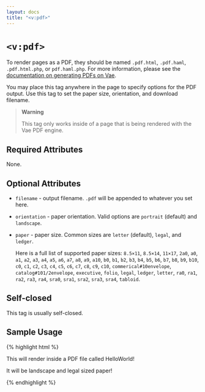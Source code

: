 ```yaml
---
layout: docs
title: "<v:pdf>"
---
```


# `<v:pdf>`

To render pages as a PDF, they should be named `.pdf.html`, `.pdf.haml`,
`.pdf.html.php`, or `pdf.haml.php`. For more information, please see the
[documentation on generating PDFs on Vae](/pdf/).

You may place this tag anywhere in the page to specify options for the
PDF output. Use this tag to set the paper size, orientation, and
download filename.

> **Warning**
>
> This tag only works inside of a page that is being rendered with the
> Vae PDF engine.

## Required Attributes

None.

## Optional Attributes

-   `filename` - output filename. `.pdf` will be appended to whatever
    you set here.

-   `orientation` - paper orientation. Valid options are
    `portrait` (default) and `landscape`.

-   `paper` - paper size. Common sizes are `letter` (default), `legal`,
    and `ledger`.

    Here is a full list of supported paper sizes: `8.5×11`, `8.5×14`,
    `11×17`, `2a0`, `a0`, `a1`, `a2`, `a3`, `a4`, `a5`, `a6`, `a7`,
    `a8`, `a9`, `a10`, `b0`, `b1`, `b2`, `b3`, `b4`, `b5`, `b6`, `b7`,
    `b8`, `b9`, `b10`, `c0`, `c1`, `c2`, `c3`, `c4`, `c5`, `c6`, `c7`,
    `c8`, `c9`, `c10`, `commerical#10envelope`, `catalog#101/2envelope`,
    `executive`, `folio`, `legal`, `ledger`, `letter`, `ra0`, `ra1`,
    `ra2`, `ra3`, `ra4`, `sra0`, `sra1`, `sra2`, `sra3`, `sra4`,
    `tabloid`.

## Self-closed

This tag is usually self-closed.

## Sample Usage

{% highlight html %}
<html>
 <body>
  <v:pdf filename="HelloWorld" orientation="landscape" paper="legal" />
  <p>This will render inside a PDF file called HelloWorld!</p>
  <p>It will be landscape and legal sized paper!</p>
 </body>
</html>
{% endhighlight %}
